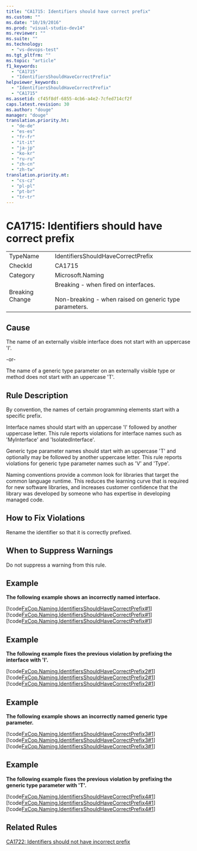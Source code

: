 ```yaml
---
title: "CA1715: Identifiers should have correct prefix"
ms.custom: ""
ms.date: "10/19/2016"
ms.prod: "visual-studio-dev14"
ms.reviewer: ""
ms.suite: ""
ms.technology: 
  - "vs-devops-test"
ms.tgt_pltfrm: ""
ms.topic: "article"
f1_keywords: 
  - "CA1715"
  - "IdentifiersShouldHaveCorrectPrefix"
helpviewer_keywords: 
  - "IdentifiersShouldHaveCorrectPrefix"
  - "CA1715"
ms.assetid: cf45f8df-6855-4cb6-a4e2-7cfed714cf2f
caps.latest.revision: 30
ms.author: "douge"
manager: "douge"
translation.priority.ht: 
  - "de-de"
  - "es-es"
  - "fr-fr"
  - "it-it"
  - "ja-jp"
  - "ko-kr"
  - "ru-ru"
  - "zh-cn"
  - "zh-tw"
translation.priority.mt: 
  - "cs-cz"
  - "pl-pl"
  - "pt-br"
  - "tr-tr"
---
```

# CA1715: Identifiers should have correct prefix
|||  
|-|-|  
|TypeName|IdentifiersShouldHaveCorrectPrefix|  
|CheckId|CA1715|  
|Category|Microsoft.Naming|  
|Breaking Change|Breaking - when fired on interfaces.<br /><br /> Non-breaking - when raised on generic type parameters.|  
  
## Cause  
 The name of an externally visible interface does not start with an uppercase 'I'.  
  
 -or-  
  
 The name of a generic type parameter on an externally visible type or method does not start with an uppercase 'T'.  
  
## Rule Description  
 By convention, the names of certain programming elements start with a specific prefix.  
  
 Interface names should start with an uppercase 'I' followed by another uppercase letter. This rule reports violations for interface names such as 'MyInterface' and 'IsolatedInterface'.  
  
 Generic type parameter names should start with an uppercase 'T' and optionally may be followed by another uppercase letter. This rule reports violations for generic type parameter names such as 'V' and 'Type'.  
  
 Naming conventions provide a common look for libraries that target the common language runtime. This reduces the learning curve that is required for new software libraries, and increases customer confidence that the library was developed by someone who has expertise in developing managed code.  
  
## How to Fix Violations  
 Rename the identifier so that it is correctly prefixed.  
  
## When to Suppress Warnings  
 Do not suppress a warning from this rule.  
  
## Example  
 **The following example shows an incorrectly named interface.**  
  
 [!code[FxCop.Naming.IdentifiersShouldHaveCorrectPrefix#1](../code-quality/codesnippet/CPP/ca1715--identifiers-should-have-correct-prefix_1.cpp)]
[!code[FxCop.Naming.IdentifiersShouldHaveCorrectPrefix#1](../code-quality/codesnippet/VisualBasic/ca1715--identifiers-should-have-correct-prefix_1.vb)]
[!code[FxCop.Naming.IdentifiersShouldHaveCorrectPrefix#1](../code-quality/codesnippet/CSharp/ca1715--identifiers-should-have-correct-prefix_1.cs)]  
  
## Example  
 **The following example fixes the previous violation by prefixing the interface with 'I'.**  
  
 [!code[FxCop.Naming.IdentifiersShouldHaveCorrectPrefix2#1](../code-quality/codesnippet/CSharp/ca1715--identifiers-should-have-correct-prefix_2.cs)]
[!code[FxCop.Naming.IdentifiersShouldHaveCorrectPrefix2#1](../code-quality/codesnippet/CPP/ca1715--identifiers-should-have-correct-prefix_2.cpp)]
[!code[FxCop.Naming.IdentifiersShouldHaveCorrectPrefix2#1](../code-quality/codesnippet/VisualBasic/ca1715--identifiers-should-have-correct-prefix_2.vb)]  
  
## Example  
 **The following example shows an incorrectly named generic type parameter.**  
  
 [!code[FxCop.Naming.IdentifiersShouldHaveCorrectPrefix3#1](../code-quality/codesnippet/CPP/ca1715--identifiers-should-have-correct-prefix_3.cpp)]
[!code[FxCop.Naming.IdentifiersShouldHaveCorrectPrefix3#1](../code-quality/codesnippet/VisualBasic/ca1715--identifiers-should-have-correct-prefix_3.vb)]
[!code[FxCop.Naming.IdentifiersShouldHaveCorrectPrefix3#1](../code-quality/codesnippet/CSharp/ca1715--identifiers-should-have-correct-prefix_3.cs)]  
  
## Example  
 **The following example fixes the previous violation by prefixing the generic type parameter with 'T'.**  
  
 [!code[FxCop.Naming.IdentifiersShouldHaveCorrectPrefix4#1](../code-quality/codesnippet/CPP/ca1715--identifiers-should-have-correct-prefix_4.cpp)]
[!code[FxCop.Naming.IdentifiersShouldHaveCorrectPrefix4#1](../code-quality/codesnippet/CSharp/ca1715--identifiers-should-have-correct-prefix_4.cs)]
[!code[FxCop.Naming.IdentifiersShouldHaveCorrectPrefix4#1](../code-quality/codesnippet/VisualBasic/ca1715--identifiers-should-have-correct-prefix_4.vb)]  
  
## Related Rules  
 [CA1722: Identifiers should not have incorrect prefix](../code-quality/ca1722--identifiers-should-not-have-incorrect-prefix.md)